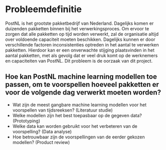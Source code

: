 # Probleemdefinitie

PostNL is het grootste pakketbedrijf van Nederland. Dagelijks komen er duizenden pakketten binnen bij het verwerkingsproces. Om ervoor te zorgen dat alle pakketten op tijd worden verwerkt, zal de organisatie altijd over voldoende capaciteit moeten beschikken. Dagelijks kunnen er door verschillende factoren inconsistenties optreden in het aantal te verwerken pakketten. Hierdoor kan er een onverwachte stijging plaatsvinden in het aantal pakketten, met als gevolg dat er veel druk komt op de werknemers en capaciteiten van PostNL. Dit probleem is de oorzaak van dit project.
## Hoe kan PostNL machine learning modellen toe passen, om te voorspellen hoeveel pakketten er voor de volgende dag verwerkt moeten worden? 
* Wat zijn de meest gangbare machine learning modellen voor het voorspellen van tijdsreeksen? (Literatuur studie) 
* Welke modellen zijn het best toepasbaar op de gegeven data? (Prototyping) 
* Welke data kan worden gebruikt voor het verbeteren van de voorspelling? (Data analyse) 
* Hoe betrouwbaar zijn de voorspellingen van de eerder gekozen modellen? (Product review)
